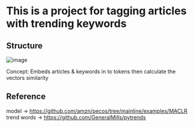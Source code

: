 # This is a project for tagging articles with trending keywords

## Structure
![image](https://user-images.githubusercontent.com/71457201/194585412-8d558063-ffad-4e6c-a211-326fe96ab319.png)

Concept: Embeds articles & keywords in to tokens then calculate the vectors similarity   
## Reference
model -> https://github.com/amzn/pecos/tree/mainline/examples/MACLR <br>
trend words -> https://github.com/GeneralMills/pytrends
